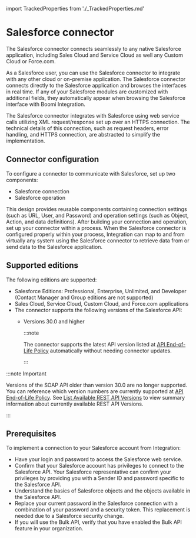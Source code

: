 import TrackedProperties from './_TrackedProperties.md'


# Salesforce connector 

<head>
  <meta name="guidename" content="Integration"/>
  <meta name="context" content="GUID-97df5a37-1edf-4689-9ddc-23a1b5c39abe"/>
</head>


The Salesforce connector connects seamlessly to any native Salesforce application, including Sales Cloud and Service Cloud as well any Custom Cloud or Force.com.

As a Salesforce user, you can use the Salesforce connector to integrate with any other cloud or on-premise application. The Salesforce connector connects directly to the Salesforce application and browses the interfaces in real time. If any of your Salesforce modules are customized with additional fields, they automatically appear when browsing the Salesforce interface with Boomi Integration.

The Salesforce connector integrates with Salesforce using web service calls utilizing XML request/response set up over an HTTPS connection. The technical details of this connection, such as request headers, error handling, and HTTPS connection, are abstracted to simplify the implementation.

## Connector configuration 

To configure a connector to communicate with Salesforce, set up two components:

-   Salesforce connection
-   Salesforce operation

This design provides reusable components containing connection settings \(such as URL, User, and Password\) and operation settings \(such as Object, Action, and data definitions\). After building your connection and operation, set up your connector within a process. When the Salesforce connector is configured properly within your process, Integration can map to and from virtually any system using the Salesforce connector to retrieve data from or send data to the Salesforce application.

## Supported editions 

The following editions are supported:

-   Salesforce Editions: Professional, Enterprise, Unlimited, and Developer \(Contact Manager and Group editions are not supported\)
-   Sales Cloud, Service Cloud, Custom Cloud, and Force.com applications
-   The connector supports the following versions of the Salesforce API:
    -   Versions 30.0 and higher

        :::note

        The connector supports the latest API version listed at [API End-of-Life Policy](https://developer.salesforce.com/docs/atlas.en-us.api_rest.meta/api_rest/api_rest_eol.htm) automatically without needing connector updates.
        
        :::

:::note Important 

Versions of the SOAP API older than version 30.0 are no longer supported. You can reference which version numbers are currently supported at [API End-of-Life Policy](https://developer.salesforce.com/docs/atlas.en-us.api_rest.meta/api_rest/api_rest_eol.htm). See [List Available REST API Versions](https://developer.salesforce.com/docs/atlas.en-us.api_rest.meta/api_rest/dome_versions.htm) to view summary information about currently available REST API Versions.

:::


## Prerequisites 

To implement a connection to your Salesforce account from Integration:

-   Have your login and password to access the Salesforce web service.
-   Confirm that your Salesforce account has privileges to connect to the Salesforce API. Your Salesforce representative can confirm your privileges by providing you with a Sender ID and password specific to the Salesforce API.
-   Understand the basics of Salesforce objects and the objects available in the Salesforce API.
-   Replace your current password in the Salesforce connection with a combination of your password and a security token. This replacement is needed due to a Salesforce security change.
-   If you will use the Bulk API, verify that you have enabled the Bulk API feature in your organization.

<TrackedProperties />
